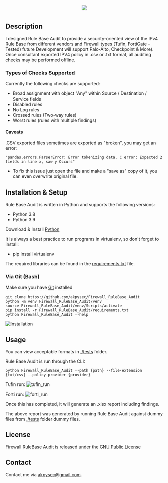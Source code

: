 <p align="center">
  <img src="https://user-images.githubusercontent.com/48283299/135764873-62804f9f-a58d-45ec-a1b2-0c33b04c31f1.png"/>
</p>

#

## Description

I designed Rule Base Audit to provide a security-oriented view of the IPv4 Rule Base from different vendors and 
Firewall types (Tufin, FortiGate - Tested) future Development will support Palo-Alto, Checkpoint & More). 
Once consultant exported IPV4 policy in .csv or .txt format, all auditing checks may be performed offline.

### Types of Checks Supported

Currently the following checks are supported:

- Broad assignment with object "Any" within Source / Destination / Service fields
- Disabled rules
- No Log rules
- Crossed rules (Two-way rules)
- Worst rules (rules with multiple findings)

#### Caveats
.CSV exported files sometimes are exported as "broken", you may get an error:

    "pandas.errors.ParserError: Error tokenizing data. C error: Expected 2 fields in line x, saw y Occurs"

- To fix this issue just open the file and make a "save as" copy of it, 
you can even overwrite original file.

## Installation & Setup
Rule Base Audit is written in Python and supports the following versions:
* Python 3.8
* Python 3.9

Download & Install [Python](https://www.python.org/downloads/)

It is always a best practice to run programs in virtualenv, so don't forget to install:
* pip install virtualenv

The required libraries can be found in the 
[requirements.txt](https://github.com/akpysec/Firewall_RuleBase_Audit/blob/master/requirements.txt) file.

[comment]: <> (### Via PIP &#40;UNDER CONSTRUCTION - NOT YET AT PYPI&#41;)
    
[comment]: <> (    python -m venv Firewall_RuleBase_Audit/venv)

[comment]: <> (    source Firewall_RuleBase_Audit/venv/Scripts/activate)

[comment]: <> (    pip install Firewall_RuleBase_Audit)

[comment]: <> (    Firewall_RuleBase_Audit --help)

### Via Git (Bash)
Make sure you have [Git](https://git-scm.com/downloads) installed 

    git clone https://github.com/akpysec/Firewall_RuleBase_Audit
    python -m venv Firewall_RuleBase_Audit/venv
    source Firewall_RuleBase_Audit/venv/Scripts/activate
    pip install -r Firewall_RuleBase_Audit/requirements.txt
    python Firewall_RuleBase_Audit --help

![Installation](https://user-images.githubusercontent.com/48283299/139966956-d66968b4-37f9-405f-b9e9-7735ae572d6c.gif)

## Usage
You can view acceptable formats in 
[./tests](https://github.com/akpysec/Firewall_RuleBase_Audit/tree/master/tests) folder.

Rule Base Audit is run through the CLI:

    python Firewall_RuleBase_Audit --path {path} --file-extension {txt/csv} --policy-provider {provider}

Tufin run:
![tufin_run](https://user-images.githubusercontent.com/48283299/139966962-397cb001-97c9-4480-9478-32466514b758.gif)

Forti run:
![forti_run](https://user-images.githubusercontent.com/48283299/139966971-75856343-ecb2-4a65-b0e6-182750383462.gif)

Once this has completed, it will generate an .xlsx report including findings.

The above report was generated by running Rule Base Audit against dummy files 
from [./tests](https://github.com/akpysec/Firewall_RuleBase_Audit/tree/master/tests) folder dummy files.

## License
Firewall RuleBase Audit is released under the
[GNU Public License](https://github.com/akpysec/Firewall_RuleBase_Audit/LICENSE)

## Contact
Contact me via <akpysec@gmail.com>.

[comment]: <> ([^1]: )
